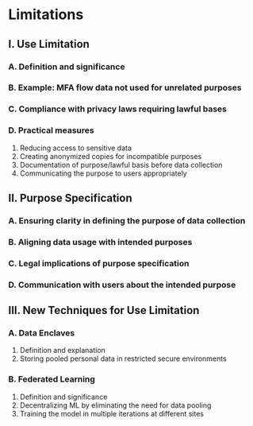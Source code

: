 # Limitations 
## I. Use Limitation
###  A. Definition and significance
###  B. Example: MFA flow data not used for unrelated purposes
###  C. Compliance with privacy laws requiring lawful bases
### D. Practical measures

1. Reducing access to sensitive data
2. Creating anonymized copies for incompatible purposes
3. Documentation of purpose/lawful basis before data collection
4. Communicating the purpose to users appropriately

## II. Purpose Specification
### A. Ensuring clarity in defining the purpose of data collection
### B. Aligning data usage with intended purposes
### C. Legal implications of purpose specification
### D. Communication with users about the intended purpose

## III. New Techniques for Use Limitation
### A. Data Enclaves
1. Definition and explanation
2. Storing pooled personal data in restricted secure environments
### B. Federated Learning
1. Definition and significance
2. Decentralizing ML by eliminating the need for data pooling
3. Training the model in multiple iterations at different sites